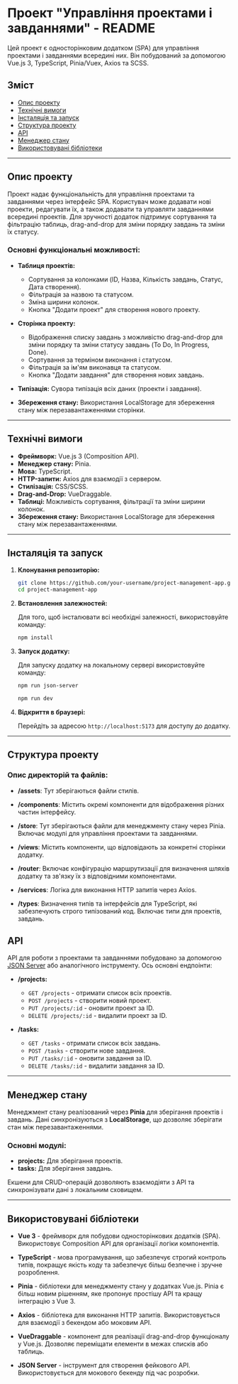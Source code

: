 # Проект "Управління проектами і завданнями" - README

Цей проект є односторінковим додатком (SPA) для управління проектами і завданнями всередині них. Він побудований за допомогою Vue.js 3, TypeScript, Pinia/Vuex, Axios та SCSS.

## Зміст

- [Опис проекту](#опис-проекту)
- [Технічні вимоги](#технічні-вимоги)
- [Інсталяція та запуск](#інсталяція-і-запуск)
- [Структура проекту](#структура-проекту)
- [API](#api)
- [Менеджер стану](#менеджер-стану)
- [Використовувані бібліотеки](#використовувані-бібліотеки)

---

## Опис проекту

Проект надає функціональність для управління проектами та завданнями через інтерфейс SPA. Користувач може додавати нові проекти, редагувати їх, а також додавати та управляти завданнями всередині проектів. Для зручності додаток підтримує сортування та фільтрацію таблиць, drag-and-drop для зміни порядку завдань та зміни їх статусу.

### Основні функціональні можливості:

- **Таблиця проектів:**
  - Сортування за колонками (ID, Назва, Кількість завдань, Статус, Дата створення).
  - Фільтрація за назвою та статусом.
  - Зміна ширини колонок.
  - Кнопка "Додати проект" для створення нового проекту.
- **Сторінка проекту:**

  - Відображення списку завдань з можливістю drag-and-drop для зміни порядку та зміни статусу завдань (To Do, In Progress, Done).
  - Сортування за терміном виконання і статусом.
  - Фільтрація за ім'ям виконавця та статусом.
  - Кнопка "Додати завдання" для створення нових завдань.

- **Типізація:** Сувора типізація всіх даних (проекти і завдання).

- **Збереження стану:** Використання LocalStorage для збереження стану між перезавантаженнями сторінки.

---

## Технічні вимоги

- **Фреймворк:** Vue.js 3 (Composition API).
- **Менеджер стану:** Pinia.
- **Мова:** TypeScript.
- **HTTP-запити:** Axios для взаємодії з сервером.
- **Стилізація:** CSS/SCSS.
- **Drag-and-Drop:** VueDraggable.
- **Таблиці:** Можливість сортування, фільтрації та зміни ширини колонок.
- **Збереження стану:** Використання LocalStorage для збереження стану між перезавантаженнями.

---

## Інсталяція та запуск

1. **Клонування репозиторію:**

   ```bash
   git clone https://github.com/your-username/project-management-app.git
   cd project-management-app
   ```

2. **Встановлення залежностей:**

   Для того, щоб інсталювати всі необхідні залежності, використовуйте команду:

   ```bash
   npm install
   ```

3. **Запуск додатку:**

   Для запуску додатку на локальному сервері використовуйте команду:

   ```bash
   npm run json-server
   ```

   ```bash
   npm run dev
   ```

4. **Відкриття в браузері:**

   Перейдіть за адресою `http://localhost:5173` для доступу до додатку.

---

## Структура проекту

### Опис директорій та файлів:

- **/assets**: Тут зберігаються файли стилів.
- **/components**: Містить окремі компоненти для відображення різних частин інтерфейсу.

- **/store**: Тут зберігаються файли для менеджменту стану через Pinia. Включає модулі для управління проектами та завданнями.

- **/views**: Містить компоненти, що відповідають за конкретні сторінки додатку.

- **/router**: Включає конфігурацію маршрутизації для визначення шляхів додатку та зв'язку їх з відповідними компонентами.

- **/services**: Логіка для виконання HTTP запитів через Axios.

- **/types**: Визначення типів та інтерфейсів для TypeScript, які забезпечують строго типізований код. Включає типи для проектів, завдань.

## API

API для роботи з проектами та завданнями побудовано за допомогою [JSON Server](https://github.com/typicode/json-server) або аналогічного інструменту. Ось основні ендпоінти:

- **/projects:**

  - `GET /projects` - отримати список всіх проектів.
  - `POST /projects` - створити новий проект.
  - `PUT /projects/:id` - оновити проект за ID.
  - `DELETE /projects/:id` - видалити проект за ID.

- **/tasks:**
  - `GET /tasks` - отримати список всіх завдань.
  - `POST /tasks` - створити нове завдання.
  - `PUT /tasks/:id` - оновити завдання за ID.
  - `DELETE /tasks/:id` - видалити завдання за ID.

---

## Менеджер стану

Менеджмент стану реалізований через **Pinia** для зберігання проектів і завдань. Дані синхронізуються з **LocalStorage**, що дозволяє зберігати стан між перезавантаженнями.

### Основні модулі:

- **projects:** Для зберігання проектів.
- **tasks:** Для зберігання завдань.

Екшени для CRUD-операцій дозволяють взаємодіяти з API та синхронізувати дані з локальним сховищем.

---

## Використовувані бібліотеки

- **Vue 3** - фреймворк для побудови односторінкових додатків (SPA). Використовує Composition API для організації логіки компонентів.

- **TypeScript** - мова програмування, що забезпечує строгий контроль типів, покращує якість коду та забезпечує більш безпечне і зручне розроблення.

- **Pinia** - бібліотеки для менеджменту стану у додатках Vue.js. Pinia є більш новим рішенням, яке пропонує простішу API та кращу інтеграцію з Vue 3.

- **Axios** - бібліотека для виконання HTTP запитів. Використовується для взаємодії з бекендом або моковим API.

- **VueDraggable** - компонент для реалізації drag-and-drop функціоналу у Vue.js. Дозволяє переміщати елементи в межах списків або таблиць.

- **JSON Server** - інструмент для створення фейкового API. Використовується для мокового бекенду під час розробки.
